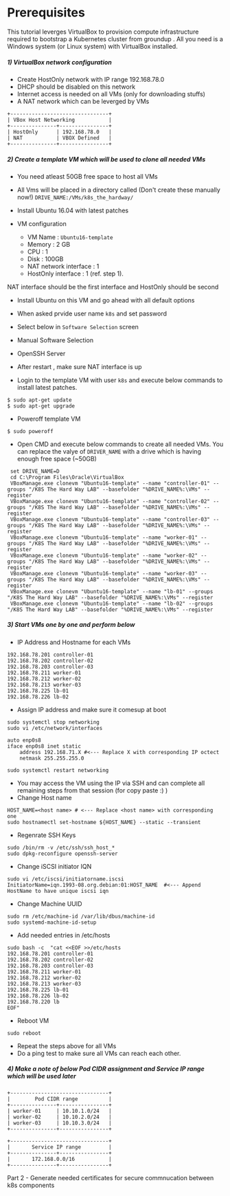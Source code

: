 # Prerequisites

This tutorial leverges VirtualBox to provision compute infrastructure required to 
bootstrap a Kubernetes cluster from groundup . 
All you need is a Windows system (or Linux system) with VirtualBox installed.

##### 1) VirtualBox network configuration
- Create HostOnly network with IP range 192.168.78.0
- DHCP should be disabled on this network 
- Internet access is needed on all VMs (only for downloading stuffs)
- A NAT network which can be leverged by VMs 
```
+--------------------------------+
| VBox Host Networking           |
+---------------+----------------+
| HostOnly      | 192.168.78.0   |
| NAT           | VBOX Defined   |
+---------------+----------------+
```
##### 2) Create a template VM which will be used to clone all needed VMs 

- You need atleast 50GB free space to host all VMs
- All Vms will be placed in a directory called (Don't create these manually now!)
 `DRIVE_NAME:/VMs/k8s_the_hardway/`

- Install Ubuntu 16.04 with latest patches 
- VM configuration  
    - VM Name : `Ubuntu16-template`
    - Memory  : 2 GB 
    - CPU     : 1
    - Disk    : 100GB 
    - NAT network interface : 1 
    - HostOnly interface    : 1 (ref. step 1).	
    
NAT interface should be the first interface and HostOnly should be second

- Install Ubuntu on this VM and go ahead with all default options
 - When asked prvide user name `k8s` and set password 
 - Select below in `Software Selection` screen 
  - Manual Software Selection
  - OpenSSH Server
  
- After restart , make sure NAT interface is up 
- Login to the template VM with user `k8s` and execute below commands to install latest patches.
```
$ sudo apt-get update 
$ sudo apt-get upgrade 
```
- Poweroff template VM
```
$ sudo poweroff
```
- Open CMD and execute below commands to create all needed VMs.
  You can replace the valye of `DRIVER_NAME` with a drive which is having enough free space (~50GB)
```
 set DRIVE_NAME=D
 cd C:\Program Files\Oracle\VirtualBox
 VBoxManage.exe clonevm "Ubuntu16-template" --name "controller-01" --groups "/K8S The Hard Way LAB" --basefolder "%DRIVE_NAME%:\VMs" --register
 VBoxManage.exe clonevm "Ubuntu16-template" --name "controller-02" --groups "/K8S The Hard Way LAB" --basefolder "%DRIVE_NAME%:\VMs" --register  
 VBoxManage.exe clonevm "Ubuntu16-template" --name "controller-03" --groups "/K8S The Hard Way LAB" --basefolder "%DRIVE_NAME%:\VMs" --register
 VBoxManage.exe clonevm "Ubuntu16-template" --name "worker-01" --groups "/K8S The Hard Way LAB" --basefolder "%DRIVE_NAME%:\VMs" --register
 VBoxManage.exe clonevm "Ubuntu16-template" --name "worker-02" --groups "/K8S The Hard Way LAB" --basefolder "%DRIVE_NAME%:\VMs" --register
 VBoxManage.exe clonevm "Ubuntu16-template" --name "worker-03" --groups "/K8S The Hard Way LAB" --basefolder "%DRIVE_NAME%:\VMs" --register
 VBoxManage.exe clonevm "Ubuntu16-template" --name "lb-01" --groups "/K8S The Hard Way LAB" --basefolder "%DRIVE_NAME%:\VMs" --register
 VBoxManage.exe clonevm "Ubuntu16-template" --name "lb-02" --groups "/K8S The Hard Way LAB" --basefolder "%DRIVE_NAME%:\VMs" --register
```
##### 3) Start VMs one by one and perform below 
- IP Address and Hostname for each VMs 
```
192.168.78.201 controller-01
192.168.78.202 controller-02
192.168.78.203 controller-03
192.168.78.211 worker-01
192.168.78.212 worker-02
192.168.78.213 worker-03
192.168.78.225 lb-01
192.168.78.226 lb-02
```
- Assign IP address and make sure it comesup at boot 
```
sudo systemctl stop networking
sudo vi /etc/network/interfaces

auto enp0s8
iface enp0s8 inet static
    address 192.168.71.X #<--- Replace X with corresponding IP octect
    netmask 255.255.255.0

sudo systemctl restart networking
```
- You may access the VM using the IP via SSH and can complete all remaining steps from that session (for copy paste :) )
- Change Host name 
```
HOST_NAME=<host name> # <--- Replace <host name> with corresponding one
sudo hostnamectl set-hostname ${HOST_NAME} --static --transient 
```
- Regenrate SSH Keys 
```
sudo /bin/rm -v /etc/ssh/ssh_host_*
sudo dpkg-reconfigure openssh-server
```
- Change iSCSI initiator IQN
```
sudo vi /etc/iscsi/initiatorname.iscsi 
InitiatorName=iqn.1993-08.org.debian:01:HOST_NAME  #<--- Append HostName to have unique iscsi iqn 
```  
- Change Machine UUID 
```
sudo rm /etc/machine-id /var/lib/dbus/machine-id
sudo systemd-machine-id-setup
```
- Add needed entries in /etc/hosts 
```
sudo bash -c  "cat <<EOF >>/etc/hosts
192.168.78.201 controller-01
192.168.78.202 controller-02
192.168.78.203 controller-03
192.168.78.211 worker-01
192.168.78.212 worker-02
192.168.78.213 worker-03
192.168.78.225 lb-01
192.168.78.226 lb-02
192.168.78.220 lb
EOF"
```
- Reboot VM 
```
sudo reboot
```
- Repeat the steps above for all VMs 
- Do a ping test to make sure all VMs can reach each other.

##### 4) Make a note of below Pod CIDR assignment and Service IP range which will be used later 
```
+--------------------------------+
|        Pod CIDR range          |
+---------------+----------------+
| worker-01     | 10.10.1.0/24   |
| worker-02     | 10.10.2.0/24   |
| worker-03     | 10.10.3.0/24   |
+---------------+----------------+

+--------------------------------+
|       Service IP range         |
+---------------+----------------+
|       172.168.0.0/16           |
+---------------+----------------+
```

Part 2 - Generate needed certificates for secure commnucation between k8s components 
